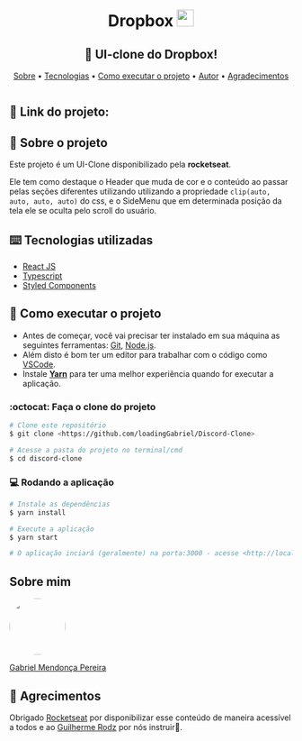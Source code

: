 <h1 align="center">Dropbox <img height="30" src="https://user-images.githubusercontent.com/49095200/90314538-daa23b00-deea-11ea-9a70-bbf279de9996.png" /></h1>

<h2 align="center"> 👬 UI-clone do Dropbox!</h2>
<p align="center">
 <a href="#-sobre-o-projeto">Sobre</a> •
 <a href="#tecnologias-utilizadas">Tecnologias</a> • 
 <a href="#-como-executar-o-projeto">Como executar o projeto</a> • 
 <a href="#sobre-mim">Autor</a> • 
 <a href="#-agradecimentos">Agradecimentos</a>
</p>
<img src="" />

## 🎯 Link do projeto: 

## 💬 Sobre o projeto
Este projeto é um UI-Clone disponibilizado pela **rocketseat**.

Ele tem como destaque o Header que muda de cor e o conteúdo ao passar pelas seções diferentes utilizando utilizando a propriedade ```clip(auto, auto, auto, auto)``` do css, e o SideMenu que em determinada posição da tela ele se oculta pelo scroll do usuário.

## ⌨️ Tecnologias utilizadas
* [React JS](https://pt-br.reactjs.org)
* [Typescript](https://www.typescriptlang.org/)
* [Styled Components](https://styled-components.com/)

## 🚀 Como executar o projeto

- Antes de começar, você vai precisar ter instalado em sua máquina as seguintes ferramentas: [Git](https://git-scm.com), [Node.js](https://nodejs.org/en/). 
- Além disto é bom ter um editor para trabalhar com o código como [VSCode](https://code.visualstudio.com/).
- Instale **[Yarn](https://yarnpkg.com/)** para ter uma melhor experiência quando for executar a aplicação.

### :octocat: Faça o clone do projeto

```bash
# Clone este repositório
$ git clone <https://github.com/loadingGabriel/Discord-Clone>

# Acesse a pasta do projeto no terminal/cmd
$ cd discord-clone

```

### 💻 Rodando a aplicação
```bash
# Instale as dependências
$ yarn install

# Execute a aplicação 
$ yarn start

# O aplicação inciará (geralmente) na porta:3000 - acesse <http://localhost:3000>
```

## Sobre mim
<a href="https://www.linkedin.com/in/gabriel-mendonca-pereira/">
 <img style="border-radius:50%" width="100px; "src="https://avatars0.githubusercontent.com/u/49095200?s=460&u=27a77c43fff5eab61be02a3fedfd7db554145981&v=4"/>
 <p>Gabriel Mendonça Pereira</p>
</a>

## 💜 Agrecimentos
Obrigado [Rocketseat](https://github.com/Rocketseat) por disponibilizar esse conteúdo de maneira acessível a todos e ao [Guilherme Rodz](https://github.com/guilhermerodz) por nós instruir🚀.

